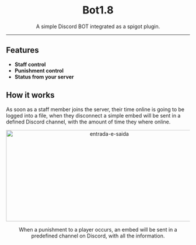 <div align="center">
<h1>Bot1.8</h1>

<p>A simple Discord BOT integrated as a spigot plugin.</p>

</div>

<hr />

## Features

- **Staff control** 
- **Punishment control**
- **Status from your server**

## How it works

As soon as a staff member joins the server, their time online is going to be logged
 into a file, when they disconnect a simple embed will be sent in a defined Discord
 channel, with the amount of time they where online.

<div align="center">
<img
    height="250"
    width="550"
    alt="entrada-e-saida"
    src="https://image.prntscr.com/image/jqHn4a_jTXuCNPEVIKFBYQ.png"
  />
<div>
 
When a punishment to a player occurs, an embed will be sent in a predefined channel
 on Discord, with all the information.